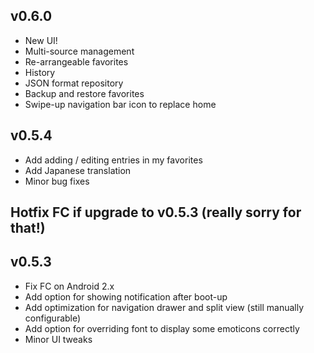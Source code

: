 ## v0.6.0
* New UI!
* Multi-source management
* Re-arrangeable favorites
* History
* JSON format repository
* Backup and restore favorites
* Swipe-up navigation bar icon to replace home

## v0.5.4
* Add adding / editing entries in my favorites
* Add Japanese translation
* Minor bug fixes

## Hotfix FC if upgrade to v0.5.3 (really sorry for that!)

## v0.5.3
* Fix FC on Android 2.x
* Add option for showing notification after boot-up
* Add optimization for navigation drawer and split view (still manually configurable)
* Add option for overriding font to display some emoticons correctly
* Minor UI tweaks